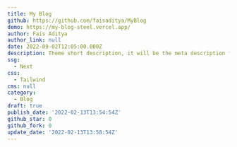 ```yaml
---
title: My Blog
github: https://github.com/faisaditya/MyBlog
demo: https://my-blog-steel.vercel.app/
author: Fais Aditya
author_link: null
date: 2022-09-02T12:05:00.000Z
description: Theme short description, it will be the meta description for the theme also.
ssg:
  - Next
css:
  - Tailwind
cms: null
category:
  - Blog
draft: true
publish_date: '2022-02-13T13:54:54Z'
github_star: 0
github_fork: 0
update_date: '2022-02-13T13:58:54Z'
---
```

